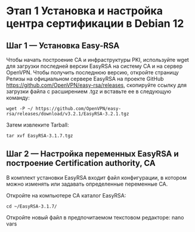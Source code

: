 # Этап 1 Установка и настройка центра сертификации в Debian 12

## Шаг 1 — Установка Easy-RSA

Чтобы начать построение CA и инфраструктуры PKI, используйте wget для загрузки последней версии EasyRSA на систему CA и на сервер OpenVPN. Чтобы получить последнюю версию, откройте страницу Релизы на официальном сервере EasyRSA на проекте GitHub https://github.com/OpenVPN/easy-rsa/releases, скопируйте ссылку для загрузки файла с расширением .tgz и вставьте ее в следующую команду:

`wget -P ~/ https://github.com/OpenVPN/easy-rsa/releases/download/v3.2.1/EasyRSA-3.2.1.tgz`

Затем извлеките Tarball:

`tar xvf EasyRSA-3.1.7.tgz`

## Шаг 2 — Настройка переменных EasyRSA и построение Certification authority, CA

В комплект установки EasyRSA входит файл конфигурации, в котором можно изменять или задавать определенные переменные CA.

Откройте на компьютере CA каталог EasyRSA:

`cd ~/EasyRSA-3.1.7/`

Откройте новый файл в предпочитаемом текстовом редакторе:
nano vars

